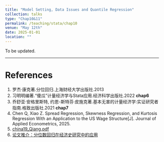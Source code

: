```yaml
---
title: "Model Setting, Data Issues and Quantile Regression"
collection: talks
type: "Chap10&11"
permalink: /teaching/stata/chap10
venue: "May 12th"
date: 2025-01-01
location: ""
---
```


To be updated.

---

# References
1. 罗杰·康克著.分位回归.上海财经大学出版社.2013
2. 习明明编著.“傻瓜”计量经济学与Stata应用.经济科学出版社.2022 **chap6**
3. 乔舒亚·安格里斯特, 约恩-斯特芬·皮施克著.基本无害的计量经济学:实证研究者指南.格致出版社.2021  **chap7**
4. Chen Q, Xiao Z. Spread Regression, Skewness Regression, and Kurtosis Regression With an Application to the US Wage Structure[J]. Journal of Applied Econometrics, 2025.
5. [china19_Qiang.pdf](https://www.stata.com/meeting/china19_Shanghai/slides/china19_Qiang.pdf)
6. [论文推介：分位数回归在经济史研究中的应用](https://www.lianxh.cn/details/1529.html)
